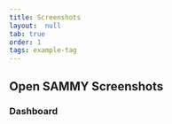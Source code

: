 ```yaml
---
title: Screenshots
layout:  null
tab: true
order: 1
tags: example-tag
---
```


## Open SAMMY Screenshots

### Dashboard

